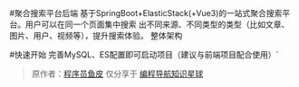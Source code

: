 #聚合搜索平台后端
基于SpringBoot+ElasticStack(+Vue3)的一站式聚合搜索平台。用户可以在同一个页面集中搜索
出不同来源、不同类型的类型（比如文章、图片、用户、视频等），提升搜索体验。
整体架构

#快速开始
完善MySQL、ES配置即可启动项目（建议与前端项目配合使用）`
> 原作者：[程序员鱼皮](https://github.com/liyupi)
> 仅分享于 [编程导航知识星球](https://yupi.icu)
